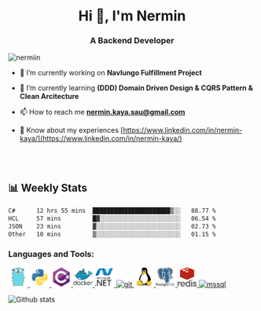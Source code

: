 <h1 align="center">Hi 👋, I'm Nermin</h1>
<h3 align="center">A Backend Developer</h3>

<p align="left"> <img src="https://komarev.com/ghpvc/?username=nermiin&label=Profile%20views&color=0e75b6&style=flat" alt="nermiin" /> </p>

- 🔭 I’m currently working on **Navlungo Fulfillment Project**

- 🌱 I’m currently learning **(DDD) Domain Driven Design & CQRS Pattern & Clean Arcitecture**

- 📫 How to reach me **nermin.kaya.sau@gmail.com**

- 📄 Know about my experiences [https://www.linkedin.com/in/nermin-kaya/](https://www.linkedin.com/in/nermin-kaya/)

<br> 
<br> 

## 📊 Weekly Stats
<!--START_SECTION:waka-->

```text
C#      12 hrs 55 mins  ██████████████████████▒░░   88.77 %
HCL     57 mins         █▓░░░░░░░░░░░░░░░░░░░░░░░   06.54 %
JSON    23 mins         ▓░░░░░░░░░░░░░░░░░░░░░░░░   02.73 %
Other   10 mins         ▒░░░░░░░░░░░░░░░░░░░░░░░░   01.15 %
```

<!--END_SECTION:waka-->

<h3 align="left">Languages and Tools:</h3>
<p align="left"> 
  <a href="https://golang.org" target="_blank" rel="noreferrer"> <img src="https://raw.githubusercontent.com/devicons/devicon/master/icons/go/go-original.svg" alt="go" width="40" height="40"/> </a> 
  <a href="https://www.python.org" target="_blank" rel="noreferrer"> <img src="https://raw.githubusercontent.com/devicons/devicon/master/icons/python/python-original.svg" alt="python" width="40" height="40"/> </a>
  <a href="https://www.w3schools.com/cs/" target="_blank" rel="noreferrer"> <img src="https://raw.githubusercontent.com/devicons/devicon/master/icons/csharp/csharp-original.svg" alt="csharp" width="40" height="40"/> </a> 
  <a href="https://www.docker.com/" target="_blank" rel="noreferrer"> <img src="https://raw.githubusercontent.com/devicons/devicon/master/icons/docker/docker-original-wordmark.svg" alt="docker" width="40" height="40"/> </a> 
  <a href="https://dotnet.microsoft.com/" target="_blank" rel="noreferrer"> <img src="https://raw.githubusercontent.com/devicons/devicon/master/icons/dot-net/dot-net-original-wordmark.svg" alt="dotnet" width="40" height="40"/> </a>
  <a href="https://git-scm.com/" target="_blank" rel="noreferrer"> <img src="https://www.vectorlogo.zone/logos/git-scm/git-scm-icon.svg" alt="git" width="40" height="40"/> </a>
  <a href="https://www.linux.org/" target="_blank" rel="noreferrer"> <img src="https://raw.githubusercontent.com/devicons/devicon/master/icons/linux/linux-original.svg" alt="linux" width="40" height="40"/> </a>
  <a href="https://www.postgresql.org" target="_blank" rel="noreferrer"> <img src="https://raw.githubusercontent.com/devicons/devicon/master/icons/postgresql/postgresql-original-wordmark.svg" alt="postgresql" width="40" height="40"/> </a>
  <a href="https://redis.io" target="_blank" rel="noreferrer"> <img src="https://raw.githubusercontent.com/devicons/devicon/master/icons/redis/redis-original-wordmark.svg" alt="redis" width="40" height="40"/> </a>
  <a href="https://www.microsoft.com/en-us/sql-server" target="_blank" rel="noreferrer"> <img src="https://www.svgrepo.com/show/303229/microsoft-sql-server-logo.svg" alt="mssql" width="40" height="40"/> </a> 
</p>


![Github stats](https://github-readme-stats.vercel.app/api?username=nermiin&theme=react&show_icons=true&count_private=true)

